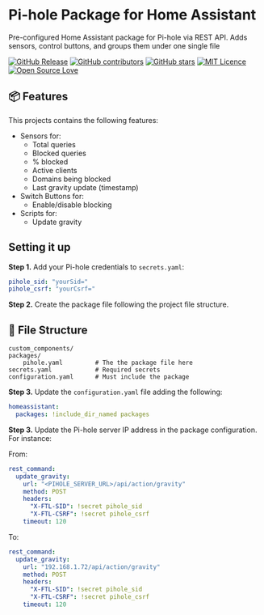 # Pi-hole Package for Home Assistant

Pre-configured Home Assistant package for Pi-hole via REST API. Adds sensors, control buttons, and groups them under one single file

[![GitHub Release](https://img.shields.io/github/release/thiagodnf/pi-hole-package-for-home-assistant.svg)](https://github.com/thiagodnf/pi-hole-package-for-home-assistant/releases/latest)
[![GitHub contributors](https://img.shields.io/github/contributors/thiagodnf/pi-hole-package-for-home-assistant.svg)](https://github.com/thiagodnf/pi-hole-package-for-home-assistant/graphs/contributors)
[![GitHub stars](https://img.shields.io/github/stars/thiagodnf/pi-hole-package-for-home-assistant.svg)](https://github.com/almende/thiagodnf/pi-hole-package-for-home-assistant)
[![MIT Licence](https://badges.frapsoft.com/os/mit/mit.svg?v=103)](https://opensource.org/licenses/mit-license.php)
[![Open Source Love](https://badges.frapsoft.com/os/v1/open-source.svg?v=103)](https://github.com/ellerbrock/open-source-badges/)


## 📦 Features

This projects contains the following features:

- Sensors for:
  - Total queries
  - Blocked queries
  - % blocked
  - Active clients
  - Domains being blocked
  - Last gravity update (timestamp)
- Switch Buttons for:
  - Enable/disable blocking 
- Scripts for:
  - Update gravity



## Setting it up

**Step 1.** Add your Pi-hole credentials to `secrets.yaml`:

```yaml
pihole_sid: "yourSid="
pihole_csrf: "yourCsrf="
```

**Step 2.** Create the package file following the project file structure.

## 📁 File Structure

```
custom_components/
packages/
    pihole.yaml         # The the package file here
secrets.yaml            # Required secrets
configuration.yaml      # Must include the package
```

**Step 3.** Update the `configuration.yaml` file adding the following:

```yaml
homeassistant:
  packages: !include_dir_named packages
```

**Step 3.** Update the Pi-hole server IP address in the package configuration. For instance:

From:

```yaml
rest_command:
  update_gravity:
    url: "<PIHOLE_SERVER_URL>/api/action/gravity"
    method: POST
    headers:
      "X-FTL-SID": !secret pihole_sid
      "X-FTL-CSRF": !secret pihole_csrf
    timeout: 120
```

To:

```yaml
rest_command:
  update_gravity:
    url: "192.168.1.72/api/action/gravity"
    method: POST
    headers:
      "X-FTL-SID": !secret pihole_sid
      "X-FTL-CSRF": !secret pihole_csrf
    timeout: 120
```

